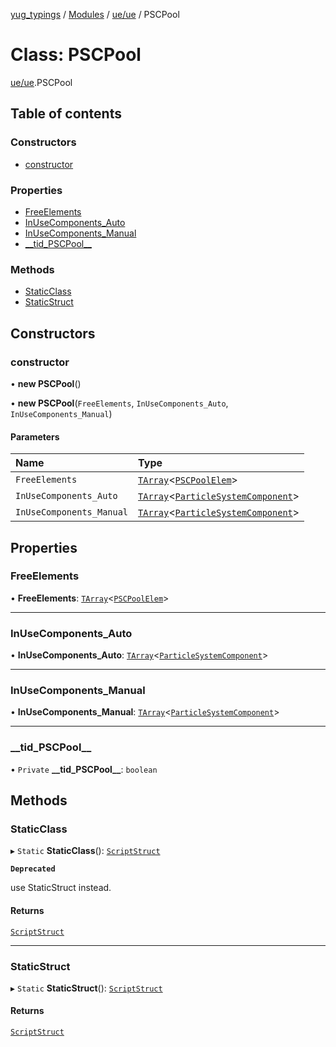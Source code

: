 [yug_typings](../README.md) / [Modules](../modules.md) / [ue/ue](../modules/ue_ue.md) / PSCPool

# Class: PSCPool

[ue/ue](../modules/ue_ue.md).PSCPool

## Table of contents

### Constructors

- [constructor](ue_ue.PSCPool.md#constructor)

### Properties

- [FreeElements](ue_ue.PSCPool.md#freeelements)
- [InUseComponents\_Auto](ue_ue.PSCPool.md#inusecomponents_auto)
- [InUseComponents\_Manual](ue_ue.PSCPool.md#inusecomponents_manual)
- [\_\_tid\_PSCPool\_\_](ue_ue.PSCPool.md#__tid_pscpool__)

### Methods

- [StaticClass](ue_ue.PSCPool.md#staticclass)
- [StaticStruct](ue_ue.PSCPool.md#staticstruct)

## Constructors

### constructor

• **new PSCPool**()

• **new PSCPool**(`FreeElements`, `InUseComponents_Auto`, `InUseComponents_Manual`)

#### Parameters

| Name | Type |
| :------ | :------ |
| `FreeElements` | [`TArray`](../interfaces/ue_puerts.TArray.md)<[`PSCPoolElem`](ue_ue.PSCPoolElem.md)\> |
| `InUseComponents_Auto` | [`TArray`](../interfaces/ue_puerts.TArray.md)<[`ParticleSystemComponent`](ue_ue.ParticleSystemComponent.md)\> |
| `InUseComponents_Manual` | [`TArray`](../interfaces/ue_puerts.TArray.md)<[`ParticleSystemComponent`](ue_ue.ParticleSystemComponent.md)\> |

## Properties

### FreeElements

• **FreeElements**: [`TArray`](../interfaces/ue_puerts.TArray.md)<[`PSCPoolElem`](ue_ue.PSCPoolElem.md)\>

___

### InUseComponents\_Auto

• **InUseComponents\_Auto**: [`TArray`](../interfaces/ue_puerts.TArray.md)<[`ParticleSystemComponent`](ue_ue.ParticleSystemComponent.md)\>

___

### InUseComponents\_Manual

• **InUseComponents\_Manual**: [`TArray`](../interfaces/ue_puerts.TArray.md)<[`ParticleSystemComponent`](ue_ue.ParticleSystemComponent.md)\>

___

### \_\_tid\_PSCPool\_\_

• `Private` **\_\_tid\_PSCPool\_\_**: `boolean`

## Methods

### StaticClass

▸ `Static` **StaticClass**(): [`ScriptStruct`](ue_ue.ScriptStruct.md)

**`Deprecated`**

use StaticStruct instead.

#### Returns

[`ScriptStruct`](ue_ue.ScriptStruct.md)

___

### StaticStruct

▸ `Static` **StaticStruct**(): [`ScriptStruct`](ue_ue.ScriptStruct.md)

#### Returns

[`ScriptStruct`](ue_ue.ScriptStruct.md)
